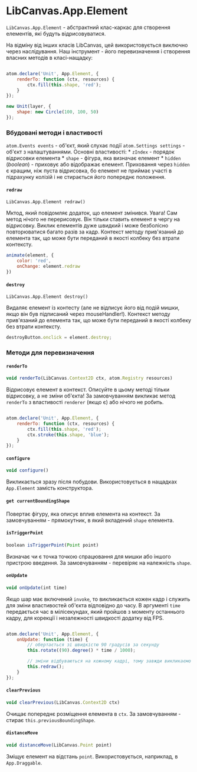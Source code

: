 # LibCanvas.App.Element

`LibCanvas.App.Element` - абстрактний клас-каркас для створення елементів, які будуть відрисовуватися.

На відміну від інших класів LibCanvas, цей використовується виключно через наслідування.
Наш інструмент - його перевизначення і створення власних методів в класі-нащадку:

```js

atom.declare('Unit', App.Element, {
	renderTo: function (ctx, resources) {
		ctx.fill(this.shape, 'red');
	}
});

new Unit(layer, {
	shape: new Circle(100, 100, 50)
});

```

### Вбудовані методи і властивості

`atom.Events events` - об'єкт, який слухає події
`atom.Settings settings` - об'єкт з налаштуваннями. Основні властивості:
	* `zIndex` - порядок відрисовки елемента
	* `shape` - фігура, яка визначає елемент
	* `hidden` (*boolean*) - приховує або відображає елемент. Приховання через `hidden` є кращим, ніж пуста відрисовка, бо елемент не приймає участі в підрахунку колізій і не стирається його попереднє положення.

#### `redraw`

`LibCanvas.App.Element redraw()`

Мктод, який повідомляє додаток, що елемент змінився.
Увага! Сам метод нічого не перерисовує. Він тільки ставить елемент в чергу на відрисовку.
Виклик елементів дуже швидкий і може безболісно повторюватися багато разів за кадр.
Контекст методу прив'язаний до елемента так, що може бути переданий в якості колбеку без втрати контексту.

```js
animate(element, {
	color: 'red',
	onChange: element.redraw
})
```

#### `destroy`

`LibCanvas.App.Element destroy()`

Видаляє елемент із контесту (але не відписує його від подій мишки, якщо він був підписаний через mouseHandler!).
Контекст методу прив'язаний до елемента так, що може бути переданий в якості колбеку без втрати контексту.

```js
destroyButton.onclick = element.destroy;
```

### Методи для перевизначення

#### `renderTo`

```js
void renderTo(LibCanvas.Context2D ctx, atom.Registry resources)
```

Відрисовує елемент в контекст. Описуйте в цьому методі тільки відрисовку, а не зміни об'єкта!
За замовчуванням викликає метод `renderTo` з властивості `renderer` (якщо є) або нічого не робить.

```js

atom.declare('Unit', App.Element, {
	renderTo: function (ctx, resources) {
		ctx.fill(this.shape, 'red');
		ctx.stroke(this.shape, 'blue');
	}
});

```

#### `configure`

```js
void configure()
```

Викликається зразу після побудови. Використовується в нащадках `App.Element` замість конструктора.

#### `get currentBoundingShape`

Повертає фігуру, яка описує вплив елемента на контекст.
За замовчуванням - прямокутник, в який вкладений `shape` елемента.

#### `isTriggerPoint`

```js
boolean isTriggerPoint(Point point)
```

Визначає чи є точка точкою спрацювання для мишки або іншого пристрою введення.
За замовчуванням - перевіряє на належність `shape`.

#### `onUpdate`

```js
void onUpdate(int time)
```

Якщо шар має включений `invoke`, то викликається кожен кадр і служить для зміни властивостей об'єкта відповідно до часу.
В аргументі `time` передається час в мілісекундах, який пройшов з моменту останнього кадру, для корекції і незалежності швидкості додатку від FPS.

```js

atom.declare('Unit', App.Element, {
	onUpdate: function (time) {
		// обертається зі швидкістю 90 градусів за секунду
		this.rotate((90).degree() * time / 1000);

		// зміни відбуваються на кожному кадрі, тому завжди викликаємо відрисовку
		this.redraw();
	}
});
```

#### `clearPrevious`

```js
void clearPrevious(LibCanvas.Context2D ctx)
```

Очищає попереднє розміщення елемента в `ctx`.
За замовчуванням - стирає `this.previousBoundingShape`.

#### `distanceMove`

```js
void distanceMove(LibCanvas.Point point)
```

Зміщує елемент на відстань `point`.
Використовується, наприклад, в `App.Draggable`.
